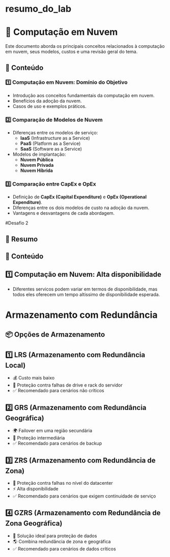 # resumo_do_lab

# 📌 Computação em Nuvem

Este documento aborda os principais conceitos relacionados à computação em nuvem, seus modelos, custos e uma revisão geral do tema.

## 📖 Conteúdo

### 1️⃣ Computação em Nuvem: Domínio do Objetivo
- Introdução aos conceitos fundamentais da computação em nuvem.
- Benefícios da adoção da nuvem.
- Casos de uso e exemplos práticos.

### 2️⃣ Comparação de Modelos de Nuvem
- Diferenças entre os modelos de serviço:
  - **IaaS** (Infrastructure as a Service)
  - **PaaS** (Platform as a Service)
  - **SaaS** (Software as a Service)
- Modelos de implantação:
  - **Nuvem Pública**
  - **Nuvem Privada**
  - **Nuvem Híbrida**

### 3️⃣ Comparação entre CapEx e OpEx
- Definição de **CapEx (Capital Expenditure)** e **OpEx (Operational Expenditure)**.
- Diferenças entre os dois modelos de custo na adoção da nuvem.
- Vantagens e desvantagens de cada abordagem.




#Desafio 2

## 📌 Resumo 

## 📖 Conteúdo

## 1️⃣ Computação em Nuvem: Alta disponibilidade
- Diferentes servicos podem variar em termos de disponibilidade, mas todos eles oferecem um tempo altissimo de disponibilidade esperada.

# Armazenamento com Redundância

## 📦 Opções de Armazenamento

## 1️⃣ LRS (Armazenamento com Redundância Local)
- 💰 Custo mais baixo
- 🔄 Proteção contra falhas de drive e rack do servidor
- ✅ Recomendado para cenários não críticos

## 2️⃣ GRS (Armazenamento com Redundância Geográfica)
- 🌍 Failover em uma região secundária
- 🔄 Proteção intermediária
- ✅ Recomendado para cenários de backup

## 3️⃣ ZRS (Armazenamento com Redundância de Zona)
- 🏢 Proteção contra falhas no nível do datacenter
- ⚡ Alta disponibilidade
- ✅ Recomendado para cenários que exigem continuidade de serviço
## 4️⃣ GZRS (Armazenamento com Redundância de Zona Geográfica)
- 🔐 Solução ideal para proteção de dados
- 🌎 Combina redundância de zona e geográfica
- ✅ Recomendado para cenários de dados críticos
